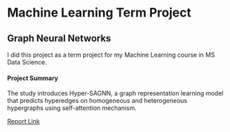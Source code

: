 # Machine Learning Term Project

## Graph Neural Networks

I did this project as a term project for my Machine Learning course in MS Data Science.

#### Project Summary

The study introduces Hyper-SAGNN, a graph representation learning model that predicts hyperedges on homogeneous and heterogeneous hypergraphs using self-attention mechanism.

[Report Link](https://github.com/ans92/Machine-Learning-Term-Project/blob/main/Machine_Learning_term_project_Ans_Munir_paper.pdf)
